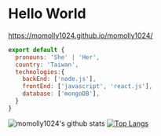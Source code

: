 # Hello World

https://momolly1024.github.io/momolly1024/

```js
export default {
  pronouns: 'She' | 'Her',
  country: 'Taiwan',
  technologies:{
    backEnd: ['node.js'],
    frontEnd: ['javascript', 'react.js'],
    database: ['mongoDB'],
  }
}

```
![momolly1024's github stats](https://github-readme-stats.vercel.app/api?username=momolly1024&show_icons=true&theme=vue)
[![Top Langs](https://github-readme-stats.vercel.app/api/top-langs/?username=momolly1024&layout=compact)](https://github.com/momolly1024/github-readme-stats)
